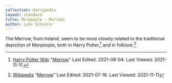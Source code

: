 ```yaml
---
collection: Harrypedia
layout: standard
title: Merpeople - Merrows
author: Luke Schierer
---
```


The Merrow, from Ireland, seem to be more closely related to the traditional
depiction of Merpeople, both in Harry Potter,[^211111-9] and in
folklore.[^211111-10]

[^211111-9]:
    [Harry Potter Wiki](https://harrypotter.fandom.com/wiki)
    "[Merrow](https://harrypotter.fandom.com/wiki/Merrow)"
    Last Edited: 2021-08-04. Last Viewed: 2021-11-11.

[^211111-10]:
    [Wikipedia](https://en.wikipedia.org/wiki/)
    "[Merrow](https://en.wikipedia.org/wiki/Merrow)" Last Edited: 2021-07-16. Last Viewed: 2021-11-11
